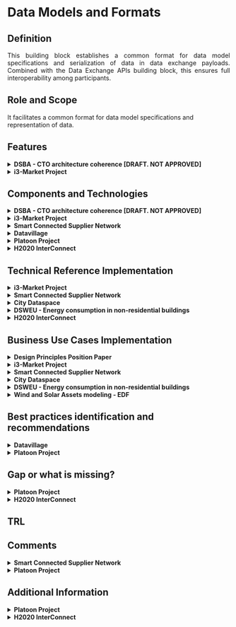 # Data Models and Formats

## Definition
<div align="justify">This building block establishes a common format for data model specifications and serialization  of data in data exchange payloads. Combined with the Data Exchange APIs building block, this ensures full interoperability among participants.</div>

## Role and Scope
It facilitates a common format for data model specifications and representation of data.

## Features 
<details>
  <summary><strong>DSBA - CTO architecture coherence [DRAFT. NOT APPROVED]</strong></summary>
  
- Standardized  data format for exchange of messages
- Common data Models agreed among participants
- Provide data Models
- Describe data format
</details>

<details>
  <summary><strong>i3-Market Project</strong></summary>
  
- Creation and registration of the data offering description
</details>


## Components and Technologies
<details>
  <summary><strong>DSBA - CTO architecture coherence [DRAFT. NOT APPROVED]</strong></summary>
  
- JSON-LD (amongst others, like RDF)
- [Smart Data Models](https://github.com/smart-data-models)
- Vocabulary Provider Component
- The descriptions and more information in [IDS Infomodel](https://w3id.org/idsa/core). (RDF*, JSON-LD*, Linked Data Proofs, BBS+ Signatuores, ODLR, SHACL, Schema.org, ...)
</details>

<details>
  <summary><strong>i3-Market Project</strong></summary>
  
- Semantic Engine
- Semantic Model (OCASUS)
- i3-Market SDK-Generator
- Distributed storage, decentralized storage
- SDK-core; SDK-RI
</details>

<details>
  <summary><strong>Smart Connected Supplier Network</strong></summary>
  
  - Use of the Universal Business Language (UBL)
  - ERP system.
</details>

<details>
  <summary><strong>Datavillage</strong></summary>
  
  - Behavioral data mappers: components that map any behavioral data into the schema.org ontology are provided.
</details>

<details>
  <summary><strong>Platoon Project</strong></summary>
  
  - Vocabulary Provider
  - Data Usage App
  - DAPS 
</details>

<details>
  <summary><strong>H2020 InterConnect</strong></summary>
  
  - Based on InterConnect's reference architecture, we have developed a pair of components: the Knowledge Engine and the Generic Adapter (part of InterConnect's Semantic Interoperability Framework), accounting for the "Data Exchange APIs" building block. 
  - Our methodology relies in the use of graph dissemination for discovery and data exchange. 
  - InterConnect relies on SAREF (ontology) as our main building block account for the "Data Models & Formats).
</details>

## Technical Reference Implementation
<details>
  <summary><strong>i3-Market Project</strong></summary>
  
- Pricing Model
- Contract Model
- Data Schema
- Relational Data Schema
</details>
<details>
  <summary><strong>Smart Connected Supplier Network</strong></summary>
  <div align="justify">SCSN is structured according to the four-corner model. The SCSN network is a network of networks in which all service providers/brokers are connected to each other. This enables every manufacturing company to communicate with all other manufacturing companies in the SCSN network, irrespective of the service providers to which the manufacturing companies are affiliated. This is made possible by strict technical and commercial agreements between the service providers, which are managed by the independent SCSN Foundation.</div>
  
  <a href="https://smart-connected.nl/en/about-scsn/how-it-works"><img src="images/SCSN-Graphic.jpg" alt="SCSN's webpage"></a>
</details>

<details>
  <summary><strong>City Dataspace</strong></summary>
    
1. Deploy batch data to the dataspace.
2. Provide streaming data to the dataspace.
3. Create semantic models for your data.
4. Find data
5. Create exports.
  <div align="justify">To know more about each step, visit the section <a href="https://www.city-dataspace.de/18-2/">Tutorials</a> of the City Dataspace webpage</div>
  <img src="images/City_Dataspace.png">
</details>

<details>
  <summary><strong>DSWEU - Energy consumption in non-residential buildings</strong></summary>
  <div align="justify">The <a href="https://i4trust.org/experiments/energy-consumption-in-non-residential-buildings/">experiment</a> will facilitate sharing of data using the standard NGSI-LD API to create digital twins. To develop more ambitious CO2-reduction projects for non-residential buildings, requires complete and up-to-date data on the measured energy consumption in relation to key construction features. With this data, Data Service Consumers can create digital twins of non-residential buildings, modelling the desired energy / CO2 reduction in various renovation scenarios for their clients.</div>
</details>

<details>
  <summary><strong>H2020 InterConnect</strong></summary>
  
  - InterConnect does not rely in any reference implementation of IDSA. Rather it built all the required components, that make the part of the SIF - Semantic Interoperability Framework. The SIF includes: 
    - The Knowledge Engine that handles the graph data exchange between parties.
    - The Generic Adapter that acts as a gateway to provide interoperability at digital services and devices.
    - The Service Store, acting as the repository of interoperable services (just as the "Publications and Marketplace" category for the "Data Value" building block. 
  - Most use-cases use the SIF as the key enabler to unlock interoperability that is directly geared by the use of the SAREF ontology; using it to demonstrate DSF solutions for flexibility exchange and actuation over smart appliances according to demand.
</details>


## Business Use Cases Implementation
<details>
  <summary><strong>Design Principles Position Paper</strong></summary>
<div align="justify">The Smart Agrifood domain needs a common representation of agronomic data (e.g. crops, senso data from the field, multispectral imagery from UAVs, geolocation data, fertilisation logs, …). This common data model shall be used for all data exchanged between software components.</div>
</details>

<details>
  <summary><strong>i3-Market Project</strong></summary>
<div align="justify">"Data offering" allows to describe the capabilities and interfaces of an i3-MARKET data asset from a provider perspective and how this information can be used for discovery and access purpose but at the same time provides information towards the commercial use of the data asset.</div>
</details>

<details>
  <summary><strong>Smart Connected Supplier Network</strong></summary>
<div align="justify">The need of sharing data is crucial in low volume industry, like semiconductor industry. Nowadays, every industry adopts different standards and understandings of the same information, which provokes that a lot of work has to be done manually and it is not digitized. Furthermore, manual actions have a huge impact in the final price and they require extra effort. By using data standards and IDS components, the process is digitized, some errors are avoided and the effort is minimized. Besides, it enables the small manufacturing companies to join the digitalization process. Until now, they were sometimes excluded due to the high cost of hiring IT professionals (they have less budget).</div>
</details>

<details>
  <summary><strong>City Dataspace</strong></summary>
  <div align="justify">The City Dataspace focuses on the challenge of increasing and enabling the usability of Smart City relevant Open and Urban data using the example of mobility and geodata across municipal boundaries. It relies on the established semantic technologies, combined with new innovative concepts to simplify the use of the required technologies. This interoperability should enable app developers to develop an app once and roll it out to a large number of municipalities using the City Dataspace. Conversely, the City Dataspace enables municipalities to participate in existing apps just by making their data available.</div>
</details>

<details>
  <summary><strong>DSWEU - Energy consumption in non-residential buildings</strong></summary>
  <div align="justify">The idea is to test & showcasing the Dataspace Measured Energy Consumption in Non-Residential Buildings. To optimise the cost-effectiveness of CO2-reduction projects, non-residential building-owners need to share relevant data more easily but safely with their project partners.</div>
</details>

<details>
  <summary><strong>Wind and Solar Assets modeling - EDF</strong></summary>
  <div align="justify">The wind and solar description model is the digital backbone to federate all the businesses and its ecosystem around one single source of truth from “DESIGN, MODIFICATION to others REFRESHMENT”. Being able to share the same abstract representation of data for the wind and solar domain would allow a better understanding of the associated operations (asset management, RCA, Structural Analysis, Visual Inspection, monitoring ...) and an obvious improvement of the processes that mobilize the processing of this information.</div>
</details>

## Best practices identification and recommendations

<details>
  <summary><strong>Datavillage</strong></summary>
  
  - Use simple and basic ontology to start with and extend with specific ontology when required. 
  - In a user centric data space, use a user centric data model
</details>

<details>
  <summary><strong>Platoon Project</strong></summary>
  
  - Ability to provide separate information if required.
</details>

## Gap or what is missing?
<details>
  <summary><strong>Platoon Project</strong></summary>
  
  - Vocabulary provider
  - Link with other IDS components (e.g. Broker)
</details>


<details>
  <summary><strong>H2020 InterConnect</strong></summary>
  
  - Our approach was to gear data exchange in a full semantic approach relying not only in graph representations of data and ontology engineering to build the needed graphs. If there is intention to follow this approach in the near future, tools will be required to automate, assist and validate the data representations, as this is yet not a common feature for industry to have. InterConnect has developed some of this tools, may be considered in the ecosystem.
</details>

## TRL

## Comments
<details>
  <summary><strong>Smart Connected Supplier Network</strong></summary>
  
  Results:
  - Cross-factory communication is facilitated.
  - By ensuring supply chain transparency and interoperability, the overall productivity has improvement of 20%.
  - The transaction costs of the supply chain are reduced.
</details>

<details>
  <summary><strong>Platoon Project</strong></summary>
  
  - App concept in IDS has several limitations that should be overcome.
</details>

## Additional Information

<details>
  <summary><strong>Platoon Project</strong></summary>
  
  - More info can be found [here](https://platoon-project.eu/)
</details>

<details>
  <summary><strong>H2020 InterConnect</strong></summary>
  
  - [Use Cases, Business Models and Services can be found](https://interconnectproject.eu/wp-content/uploads/2022/02/InterConnect_WP1_D1.1_v2.2.pdf)
  - [Mapping between use cases and large-scale pilots](https://interconnectproject.eu/wp-content/uploads/2021/02/D1.2-Mapping-between-use-cases-and-large-scale-pilots_DraftVersion.pdf)
  
  ![InterConnect Use Cases](/images/Interconnect_Additional_info.png)
</details>


